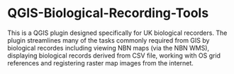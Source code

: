 QGIS-Biological-Recording-Tools
===============================

This is a QGIS plugin designed specifically for UK biological recorders. The plugin streamlines many of the tasks commonly required from GIS by biological recordes including viewing NBN maps (via the NBN WMS), displaying biological records derived from CSV file, working with OS grid references and registering raster map images from the internet.
